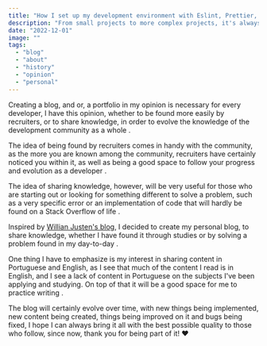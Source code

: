 ```yaml
---
title: "How I set up my development environment with Eslint, Prettier, Husky, Lint-staged and Editor config"
description: "From small projects to more complex projects, it's always a help to set up a development environment that helps you focus on the product and code without worrying about things like spacing, semicolons, etc."
date: "2022-12-01"
image: ""
tags:
  - "blog"
  - "about"
  - "history"
  - "opinion"
  - "personal"
---
```


Creating a blog, and or, a portfolio in my opinion is necessary for every developer, I have this opinion, whether to be found more easily by recruiters, or to share knowledge, in order to evolve the knowledge of the development community as a whole .

The idea of being found by recruiters comes in handy with the community, as the more you are known among the community, recruiters have certainly noticed you within it, as well as being a good space to follow your progress and evolution as a developer .

The idea of sharing knowledge, however, will be very useful for those who are starting out or looking for something different to solve a problem, such as a very specific error or an implementation of code that will hardly be found on a Stack Overflow of life .

Inspired by [Willian Justen's blog](https://willianjusten.com.br/), I decided to create my personal blog, to share knowledge, whether I have found it through studies or by solving a problem found in my day-to-day .

One thing I have to emphasize is my interest in sharing content in Portuguese and English, as I see that much of the content I read is in English, and I see a lack of content in Portuguese on the subjects I've been applying and studying. On top of that it will be a good space for me to practice writing .

The blog will certainly evolve over time, with new things being implemented, new content being created, things being improved on it and bugs being fixed, I hope I can always bring it all with the best possible quality to those who follow, since now, thank you for being part of it! ❤️
